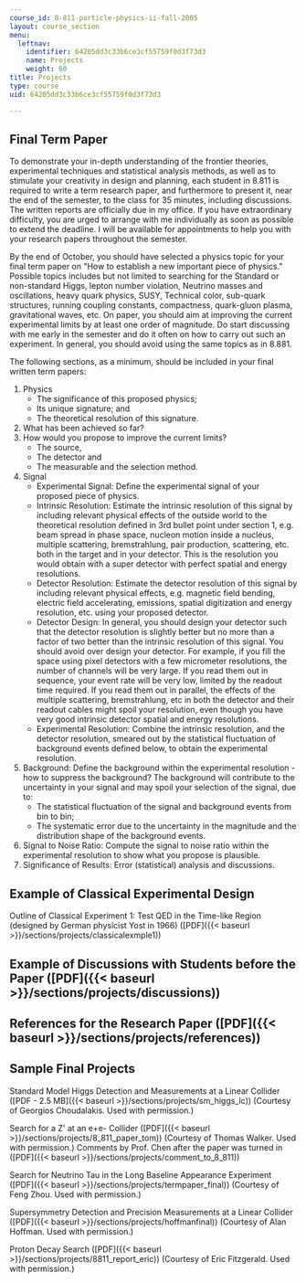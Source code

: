```yaml
---
course_id: 8-811-particle-physics-ii-fall-2005
layout: course_section
menu:
  leftnav:
    identifier: 64205dd3c33b6ce3cf55759f0d3f73d3
    name: Projects
    weight: 60
title: Projects
type: course
uid: 64205dd3c33b6ce3cf55759f0d3f73d3

---
```


Final Term Paper
----------------

To demonstrate your in-depth understanding of the frontier theories, experimental techniques and statistical analysis methods, as well as to stimulate your creativity in design and planning, each student in 8.811 is required to write a term research paper, and furthermore to present it, near the end of the semester, to the class for 35 minutes, including discussions. The written reports are officially due in my office. If you have extraordinary difficulty, you are urged to arrange with me individually as soon as possible to extend the deadline. I will be available for appointments to help you with your research papers throughout the semester.

By the end of October, you should have selected a physics topic for your final term paper on "How to establish a new important piece of physics." Possible topics includes but not limited to searching for the Standard or non-standard Higgs, lepton number violation, Neutrino masses and oscillations, heavy quark physics, SUSY, Technical color, sub-quark structures, running coupling constants, compactness, quark-gluon plasma, gravitational waves, etc. On paper, you should aim at improving the current experimental limits by at least one order of magnitude. Do start discussing with me early in the semester and do it often on how to carry out such an experiment. In general, you should avoid using the same topics as in 8.881.

The following sections, as a minimum, should be included in your final written term papers:

1.  Physics
    *   The significance of this proposed physics;
    *   Its unique signature; and
    *   The theoretical resolution of this signature.
2.  What has been achieved so far?
3.  How would you propose to improve the current limits?
    *   The source,
    *   The detector and
    *   The measurable and the selection method.
4.  Signal
    *   Experimental Signal: Define the experimental signal of your proposed piece of physics.
    *   Intrinsic Resolution: Estimate the intrinsic resolution of this signal by including relevant physical effects of the outside world to the theoretical resolution defined in 3rd bullet point under section 1, e.g. beam spread in phase space, nucleon motion inside a nucleus, multiple scattering, bremstrahlung, pair production, scattering, etc. both in the target and in your detector. This is the resolution you would obtain with a super detector with perfect spatial and energy resolutions.
    *   Detector Resolution: Estimate the detector resolution of this signal by including relevant physical effects, e.g. magnetic field bending, electric field accelerating, emissions, spatial digitization and energy resolution, etc. using your proposed detector.
    *   Detector Design: In general, you should design your detector such that the detector resolution is slightly better but no more than a factor of two better than the intrinsic resolution of this signal. You should avoid over design your detector. For example, if you fill the space using pixel detectors with a few micrometer resolutions, the number of channels will be very large. If you read them out in sequence, your event rate will be very low, limited by the readout time required. If you read them out in parallel, the effects of the multiple scattering, bremstrahlung, etc in both the detector and their readout cables might spoil your resolution, even though you have very good intrinsic detector spatial and energy resolutions.
    *   Experimental Resolution: Combine the intrinsic resolution, and the detector resolution, smeared out by the statistical fluctuation of background events defined below, to obtain the experimental resolution.
5.  Background: Define the background within the experimental resolution - how to suppress the background? The background will contribute to the uncertainty in your signal and may spoil your selection of the signal, due to:
    *   The statistical fluctuation of the signal and background events from bin to bin;
    *   The systematic error due to the uncertainty in the magnitude and the distribution shape of the background events.
6.  Signal to Noise Ratio: Compute the signal to noise ratio within the experimental resolution to show what you propose is plausible.
7.  Significance of Results: Error (statistical) analysis and discussions.

Example of Classical Experimental Design
----------------------------------------

Outline of Classical Experiment 1: Test QED in the Time-like Region (designed by German physicist Yost in 1966) ([PDF]({{< baseurl >}}/sections/projects/classicalexmple1))

Example of Discussions with Students before the Paper ([PDF]({{< baseurl >}}/sections/projects/discussions))
------------------------------------------------------------------------------------------------------------

References for the Research Paper ([PDF]({{< baseurl >}}/sections/projects/references))
---------------------------------------------------------------------------------------

Sample Final Projects
---------------------

Standard Model Higgs Detection and Measurements at a Linear Collider ([PDF - 2.5 MB]({{< baseurl >}}/sections/projects/sm_higgs_lc)) (Courtesy of Georgios Choudalakis. Used with permission.)

Search for a Z' at an e+e\- Collider ([PDF]({{< baseurl >}}/sections/projects/8_811_paper_tom)) (Courtesy of Thomas Walker. Used with permission.) Comments by Prof. Chen after the paper was turned in ([PDF]({{< baseurl >}}/sections/projects/comment_to_8_811))

Search for Neutrino Tau in the Long Baseline Appearance Experiment ([PDF]({{< baseurl >}}/sections/projects/termpaper_final)) (Courtesy of Feng Zhou. Used with permission.)

Supersymmetry Detection and Precision Measurements at a Linear Collider ([PDF]({{< baseurl >}}/sections/projects/hoffmanfinal)) (Courtesy of Alan Hoffman. Used with permission.)

Proton Decay Search ([PDF]({{< baseurl >}}/sections/projects/8811_report_eric)) (Courtesy of Eric Fitzgerald. Used with permission.)